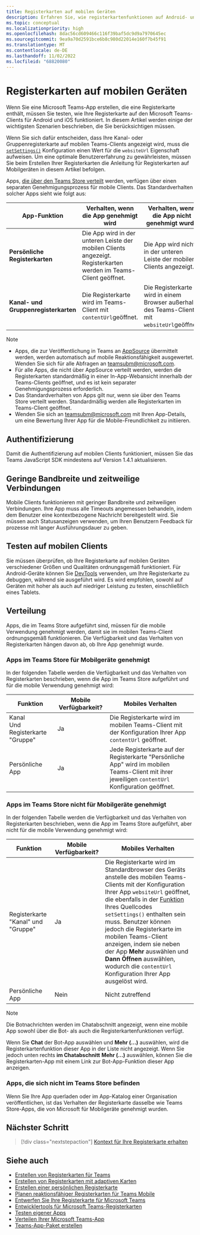 ```yaml
---
title: Registerkarten auf mobilen Geräten
description: Erfahren Sie, wie registerkartenfunktionen auf Android- und iOS Microsoft Teams-Clients (mobil), deren Authentifizierung, Verbindung mit geringer Bandbreite, Tests oder Verteilung funktionieren.
ms.topic: conceptual
ms.localizationpriority: high
ms.openlocfilehash: 8dac56cd609466c116f39baf5dc9d9a7970645ec
ms.sourcegitcommit: 9ea9a70d2591bce6b8c980d22014e160f7b45f91
ms.translationtype: MT
ms.contentlocale: de-DE
ms.lasthandoff: 11/02/2022
ms.locfileid: "68820080"
---
```

# <a name="tabs-on-mobile"></a>Registerkarten auf mobilen Geräten

Wenn Sie eine Microsoft Teams-App erstellen, die eine Registerkarte enthält, müssen Sie testen, wie Ihre Registerkarte auf den Microsoft Teams-Clients für Android und iOS funktioniert. In diesem Artikel werden einige der wichtigsten Szenarien beschrieben, die Sie berücksichtigen müssen.

Wenn Sie sich dafür entscheiden, dass Ihre Kanal- oder Gruppenregisterkarte auf mobilen Teams-Clients angezeigt wird, muss die [`setSettings()`](/javascript/api/@microsoft/teams-js/microsoftteams.settings?view=msteams-client-js-latest#@microsoft-teams-js-microsoftteams-settings-setsettings&preserve-view=true) Konfiguration einen Wert für die `websiteUrl` Eigenschaft aufweisen. Um eine optimale Benutzererfahrung zu gewährleisten, müssen Sie beim Erstellen Ihrer Registerkarten die Anleitung für Registerkarten auf Mobilgeräten in diesem Artikel befolgen.

Apps, [die über den Teams Store verteilt](~/concepts/deploy-and-publish/appsource/publish.md) werden, verfügen über einen separaten Genehmigungsprozess für mobile Clients. Das Standardverhalten solcher Apps sieht wie folgt aus:

| **App-Funktion** | **Verhalten, wenn die App genehmigt wird** | **Verhalten, wenn die App nicht genehmigt wurde** |
| --- | --- | --- |
| **Persönliche Registerkarten** | Die App wird in der unteren Leiste der mobilen Clients angezeigt. Registerkarten werden im Teams-Client geöffnet. | Die App wird nicht in der unteren Leiste der mobilen Clients angezeigt. |
| **Kanal- und Gruppenregisterkarten** | Die Registerkarte wird im Teams-Client mit `contentUrl`geöffnet. | Die Registerkarte wird in einem Browser außerhalb des Teams-Clients mit `websiteUrl`geöffnet. |

> [!NOTE]
>
> * Apps, die zur Veröffentlichung in Teams an [AppSource](https://appsource.microsoft.com) übermittelt werden, werden automatisch auf mobile Reaktionsfähigkeit ausgewertet. Wenden Sie sich für alle Abfragen an teamsubm@microsoft.com.
> * Für alle Apps, die nicht über AppSource verteilt werden, werden die Registerkarten standardmäßig in einer In-App-Webansicht innerhalb der Teams-Clients geöffnet, und es ist kein separater Genehmigungsprozess erforderlich.
> * Das Standardverhalten von Apps gilt nur, wenn sie über den Teams Store verteilt werden. Standardmäßig werden alle Registerkarten im Teams-Client geöffnet.
> * Wenden Sie sich an teamsubm@microsoft.com mit Ihren App-Details, um eine Bewertung Ihrer App für die Mobile-Freundlichkeit zu initiieren.

## <a name="authentication"></a>Authentifizierung

Damit die Authentifizierung auf mobilen Clients funktioniert, müssen Sie das Teams JavaScript SDK mindestens auf Version 1.4.1 aktualisieren.

## <a name="low-bandwidth-and-intermittent-connections"></a>Geringe Bandbreite und zeitweilige Verbindungen

Mobile Clients funktionieren mit geringer Bandbreite und zeitweiligen Verbindungen. Ihre App muss alle Timeouts angemessen behandeln, indem dem Benutzer eine kontextbezogene Nachricht bereitgestellt wird. Sie müssen auch Statusanzeigen verwenden, um Ihren Benutzern Feedback für prozesse mit langer Ausführungsdauer zu geben.

## <a name="testing-on-mobile-clients"></a>Testen auf mobilen Clients

Sie müssen überprüfen, ob Ihre Registerkarte auf mobilen Geräten verschiedener Größen und Qualitäten ordnungsgemäß funktioniert. Für Android-Geräte können Sie [DevTools](~/tabs/how-to/developer-tools.md) verwenden, um Ihre Registerkarte zu debuggen, während sie ausgeführt wird. Es wird empfohlen, sowohl auf Geräten mit hoher als auch auf niedriger Leistung zu testen, einschließlich eines Tablets.

## <a name="distribution"></a>Verteilung

Apps, die im Teams Store aufgeführt sind, müssen für die mobile Verwendung genehmigt werden, damit sie im mobilen Teams-Client ordnungsgemäß funktionieren. Die Verfügbarkeit und das Verhalten von Registerkarten hängen davon ab, ob Ihre App genehmigt wurde.

### <a name="apps-on-teams-store-approved-for-mobile"></a>Apps im Teams Store für Mobilgeräte genehmigt

In der folgenden Tabelle werden die Verfügbarkeit und das Verhalten von Registerkarten beschrieben, wenn die App im Teams Store aufgeführt und für die mobile Verwendung genehmigt wird:

|Funktion   |Mobile Verfügbarkeit?   |Mobiles Verhalten|
|----------|-----------|------------|
|Kanal <br /> Und Registerkarte "Gruppe"|Ja|Die Registerkarte wird im mobilen Teams-Client mit der Konfiguration Ihrer App `contentUrl` geöffnet.|
|Persönliche App|Ja|Jede Registerkarte auf der Registerkarte "Persönliche App" wird im mobilen Teams-Client mit ihrer jeweiligen `contentUrl` Konfiguration geöffnet.|

### <a name="apps-on-teams-store-not-approved-for-mobile"></a>Apps im Teams Store nicht für Mobilgeräte genehmigt

In der folgenden Tabelle werden die Verfügbarkeit und das Verhalten von Registerkarten beschrieben, wenn die App im Teams Store aufgeführt, aber nicht für die mobile Verwendung genehmigt wird:

| Funktion | Mobile Verfügbarkeit? | Mobiles Verhalten |
|----------|-----------|------------|
|Registerkarte "Kanal" und "Gruppe"|Ja|Die Registerkarte wird im Standardbrowser des Geräts anstelle des mobilen Teams-Clients mit der Konfiguration Ihrer App `websiteUrl` geöffnet, die ebenfalls in der [Funktion](/microsoftteams/platform/tabs/how-to/using-teams-client-sdk#settings-namespace) Ihres Quellcodes `setSettings()` enthalten sein muss. Benutzer können jedoch die Registerkarte im mobilen Teams-Client anzeigen, indem sie neben der App **Mehr** auswählen und **Dann Öffnen** auswählen, wodurch die `contentUrl` Konfiguration Ihrer App ausgelöst wird.|
|Persönliche App|Nein|Nicht zutreffend|

> [!NOTE]
> Die Botnachrichten werden im Chatabschnitt angezeigt, wenn eine mobile App sowohl über die Bot- als auch die Registerkartenfunktionen verfügt.
>
> Wenn Sie **Chat** der Bot-App auswählen und **Mehr (...)** auswählen, wird die Registerkartenfunktion dieser App in der Liste nicht angezeigt. Wenn Sie jedoch unten rechts **im Chatabschnitt** **Mehr (...)** auswählen, können Sie die Registerkarten-App mit einem Link zur Bot-App-Funktion dieser App anzeigen.

### <a name="apps-not-on-teams-store"></a>Apps, die sich nicht im Teams Store befinden

Wenn Sie Ihre App querladen oder im App-Katalog einer Organisation veröffentlichen, ist das Verhalten der Registerkarte dasselbe wie Teams Store-Apps, die von Microsoft für Mobilgeräte genehmigt wurden.

## <a name="next-step"></a>Nächster Schritt

> [!div class="nextstepaction"]
> [Kontext für Ihre Registerkarte erhalten](~/tabs/how-to/access-teams-context.md)

## <a name="see-also"></a>Siehe auch

* [Erstellen von Registerkarten für Teams](../what-are-tabs.md)
* [Erstellen von Registerkarten mit adaptiven Karten](../how-to/build-adaptive-card-tabs.md)
* [Erstellen einer persönlichen Registerkarte](../how-to/create-personal-tab.md)
* [Planen reaktionsfähiger Registerkarten für Teams Mobile](../../concepts/design/plan-responsive-tabs-for-teams-mobile.md)
* [Entwerfen Sie Ihre Registerkarte für Microsoft Teams](tabs.md)
* [Entwicklertools für Microsoft Teams-Registerkarten](../how-to/developer-tools.md)
* [Testen eigener Apps](../../concepts/build-and-test/test-app-overview.md)
* [Verteilen Ihrer Microsoft Teams-App](../../concepts/deploy-and-publish/apps-publish-overview.md)
* [Teams-App-Paket erstellen](../../concepts/build-and-test/apps-package.md)

